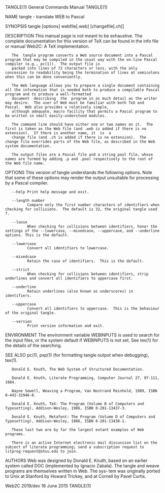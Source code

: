 TANGLE(1)                                                                        General Commands Manual                                                                        TANGLE(1)

NAME
       tangle - translate WEB to Pascal

SYNOPSIS
       tangle [options] webfile[.web] [changefile[.ch]]

DESCRIPTION
       This manual page is not meant to be exhaustive.  The complete documentation for this version of TeX can be found in the info file or manual Web2C: A TeX implementation.

       The  tangle program converts a Web source document into a Pascal program that may be compiled in the usual way with the on-line Pascal compiler (e.g., pc(1)).  The output file is
       packed into lines of 72 characters or less, with the only concession to readability being the termination of lines at semicolons when this can be done conveniently.

       The Web language allows you to prepare a single document containing all the information that is needed both to produce a compilable Pascal program and to produce a well-formatted
       document  describing  the  program in as much detail as the writer may desire.  The user of Web must be familiar with both TeX and Pascal.  Web also provides a relatively simple,
       although adequate, macro facility that permits a Pascal program to be written in small easily-understood modules.

       The command line should have either one or two names on it.  The first is taken as the Web file (and .web is added if there is no extension).  If there is another name, it  is  a
       change file (and .ch is added if there is no extension).  The change file overrides parts of the Web file, as described in the Web system documentation.

       The output files are a Pascal file and a string pool file, whose names are formed by adding .p and .pool respectively to the root of the Web file name.

OPTIONS
       This version of tangle understands the following options.  Note that some of these options may render the output unsuitable for processing by a Pascal compiler.

       --help Print help message and exit.

       --length number
              Compare only the first number characters of identifiers when checking for collisions.  The default is 32, the original tangle used 7.

       --loose
              When checking for collisions between identifiers, honor the settings of the --lowercase, --mixedcase, --uppercase, and --underline options. This is the default.

       --lowercase
              Convert all identifiers to lowercase.

       --mixedcase
              Retain the case of identifiers.  This is the default.

       --strict
              When checking for collisions between identifiers, strip underlines and convert all identifiers to uppercase first.

       --underline
              Retain underlines (also known as underscores) in identifiers.

       --uppercase
              Convert all identifiers to uppercase.  This is the behaviour of the original tangle.

       --version
              Print version information and exit.

ENVIRONMENT
       The environment variable WEBINPUTS is used to search for the input files, or the system default if WEBINPUTS is not set.  See tex(1) for the details of the searching.

SEE ALSO
       pc(1), pxp(1) (for formatting tangle output when debugging), tex(1).

       Donald E. Knuth, The Web System of Structured Documentation.

       Donald E. Knuth, Literate Programming, Computer Journal 27, 97-111, 1984.

       Wayne Sewell, Weaving a Program, Van Nostrand Reinhold, 1989, ISBN 0-442-31946-0.

       Donald E. Knuth, TeX: The Program (Volume B of Computers and Typesetting), Addison-Wesley, 1986, ISBN 0-201-13437-3.

       Donald E. Knuth, Metafont: The Program (Volume D of Computers and Typesetting), Addison-Wesley, 1986, ISBN 0-201-13438-1.

       These last two are by far the largest extant examples of Web programs.

       There is an active Internet electronic mail discussion list on the subject of literate programming; send a subscription request to litprog-request@shsu.edu to join.

AUTHORS
       Web was designed by Donald E. Knuth, based on an earlier system called DOC (implemented by Ignacio Zabala).  The tangle and weave programs are themselves written in Web. The sys‐
       tem was originally ported to Unix at Stanford by Howard Trickey, and at Cornell by Pavel Curtis.

Web2C 2019/dev                                                                         16 June 2015                                                                             TANGLE(1)
